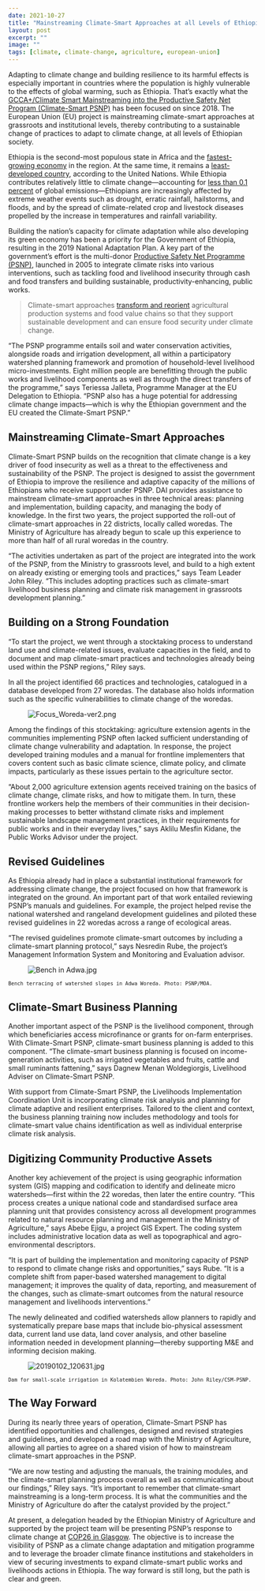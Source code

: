 ```yaml
---
date: 2021-10-27
title: "Mainstreaming Climate-Smart Approaches at all Levels of Ethiopian Society"
layout: post
excerpt: ""
image: ""
tags: [climate, climate-change, agriculture, european-union]
---
```

<p>Adapting to climate change and building resilience to its harmful effects is especially important in countries where the population is highly vulnerable to the effects of global warming, such as Ethiopia. That’s exactly what the <a href="https://www.dai.com/our-work/projects/ethiopia-technical-assistance-to-support-gcca-plus-mainstreaming-of-climate-smart-planning-and-implementation-approaches">GCCA+/Climate Smart Mainstreaming into the Productive Safety Net Program (Climate-Smart PSNP)</a> has been focused on since 2018. The European Union (EU) project is mainstreaming climate-smart approaches at grassroots and institutional levels, thereby contributing to a sustainable change of practices to adapt to climate change, at all levels of Ethiopian society.</p><p>Ethiopia is the second-most populous state in Africa and the <a href="https://www.worldbank.org/en/country/ethiopia/overview">fastest-growing economy</a> in the region. At the same time, it remains a <a href="https://data.worldbank.org/?locations=XL-ET">least-developed country</a>, according to the United Nations. While Ethiopia contributes relatively little to climate change—accounting for <a href="https://www.thereporterethiopia.com/article/waste-management-problem-cant-be-discarded-easily">less than 0.1 percent</a> of global emissions—Ethiopians are increasingly affected by extreme weather events such as drought, erratic rainfall, hailstorms, and floods, and by the spread of climate-related crop and livestock diseases propelled by the increase in temperatures and rainfall variability.</p><p>Building the nation’s capacity for climate adaptation while also developing its green economy has been a priority for the Government of Ethiopia, resulting in the 2019 National Adaptation Plan. A key part of the government’s effort is the multi-donor <a href="https://en.wikipedia.org/wiki/Productive_Safety_Net_Programme">Productive Safety Net Programme (PSNP)</a>, launched in 2005 to integrate climate risks into various interventions, such as tackling food and livelihood insecurity through cash and food transfers and building sustainable, productivity-enhancing, public works.</p><blockquote>Climate-smart approaches <a href="https://www.fao.org/climate-smart-agriculture-sourcebook/concept/en/">transform and reorient</a> agricultural production systems and food value chains so that they support sustainable development and can ensure food security under climate change.</blockquote><p>“The PSNP programme entails soil and water conservation activities, alongside roads and irrigation development‚ all within a participatory watershed planning framework and promotion of household-level livelihood micro-investments. Eight million people are benefitting through the public works and livelihood components as well as through the direct transfers of the programme,” says Teriessa Jalleta, Programme Manager at the EU Delegation to Ethiopia. “PSNP also has a huge potential for addressing climate change impacts—which is why the Ethiopian government and the EU created the Climate-Smart PSNP.”</p><h2 id="mainstreaming-climate-smart-approaches">Mainstreaming Climate-Smart Approaches</h2><p>Climate-Smart PSNP builds on the recognition that climate change is a key driver of food insecurity as well as a threat to the effectiveness and sustainability of the PSNP. The project is designed to assist the government of Ethiopia to improve the resilience and adaptive capacity of the millions of Ethiopians who receive support under PSNP. DAI provides assistance to mainstream climate-smart approaches in three technical areas: planning and implementation, building capacity, and managing the body of knowledge. In the first two years, the project supported the roll-out of climate-smart approaches in 22 districts, locally called woredas. The Ministry of Agriculture has already begun to scale up this experience to more than half of all rural woredas in the country.</p><p>“The activities undertaken as part of the project are integrated into the work of the PSNP, from the Ministry to grassroots level, and build to a high extent on already existing or emerging tools and practices,” says Team Leader John Riley. “This includes adopting practices such as climate-smart livelihood business planning and climate risk management in grassroots development planning.”</p><h2 id="building-on-a-strong-foundation">Building on a Strong Foundation</h2><p>“To start the project, we went through a stocktaking process to understand land use and climate-related issues, evaluate capacities in the field, and to document and map climate-smart practices and technologies already being used within the PSNP regions,” Riley says.</p><p>In all the project identified 66 practices and technologies, catalogued in a database developed from 27 woredas. The database also holds information such as the specific vulnerabilities to climate change of the woredas.</p><figure class="kg-card kg-image-card"><img src="https://pubs.ghost.io/uploads/Focus_Woreda-ver2.png" class="kg-image" alt="Focus_Woreda-ver2.png" loading="lazy"></figure><p>Among the findings of this stocktaking: agriculture extension agents in the communities implementing PSNP often lacked sufficient understanding of climate change vulnerability and adaptation. In response, the project developed training modules and a manual for frontline implementers that covers content such as basic climate science, climate policy, and climate impacts, particularly as these issues pertain to the agriculture sector.</p><p>“About 2,000 agriculture extension agents received training on the basics of climate change, climate risks, and how to mitigate them. In turn, these frontline workers help the members of their communities in their decision-making processes to better withstand climate risks and implement sustainable landscape management practices, in their requirements for public works and in their everyday lives,” says Aklilu Mesfin Kidane, the Public Works Advisor under the project.</p><h2 id="revised-guidelines">Revised Guidelines</h2><p>As Ethiopia already had in place a substantial institutional framework for addressing climate change, the project focused on how that framework is integrated on the ground. An important part of that work entailed reviewing PSNP’s manuals and guidelines. For example, the project helped revise the national watershed and rangeland development guidelines and piloted these revised guidelines in 22 woredas across a range of ecological areas.</p><p>“The revised guidelines promote climate-smart outcomes by including a climate-smart planning protocol,” says Nesredin Rube, the project’s Management Information System and Monitoring and Evaluation advisor.</p><figure class="kg-card kg-image-card"><img src="https://pubs.ghost.io/uploads/Bench%20in%20Adwa.jpg" class="kg-image" alt="Bench in Adwa.jpg" loading="lazy"></figure><p><code><code>Bench terracing of watershed slopes in Adwa Woreda. Photo: PSNP/MOA.</code></code></p><h2 id="climate-smart-business-planning">Climate-Smart Business Planning</h2><p>Another important aspect of the PSNP is the livelihood component, through which beneficiaries access microfinance or grants for on-farm enterprises. With Climate-Smart PSNP, climate-smart business planning is added to this component. “The climate-smart business planning is focused on income-generation activities, such as irrigated vegetables and fruits, cattle and small ruminants fattening,” says Dagnew Menan Woldegiorgis, Livelihood Adviser on Climate-Smart PSNP.</p><p>With support from Climate-Smart PSNP, the Livelihoods Implementation Coordination Unit is incorporating climate risk analysis and planning for climate adaptive and resilient enterprises. Tailored to the client and context, the business planning training now includes methodology and tools for climate-smart value chains identification as well as individual enterprise climate risk analysis.</p><h2 id="digitizing-community-productive-assets">Digitizing Community Productive Assets</h2><p>Another key achievement of the project is using geographic information system (GIS) mapping and codification to identify and delineate micro watersheds—first within the 22 woredas, then later the entire country. “This process creates a unique national code and standardised surface area planning unit that provides consistency across all development programmes related to natural resource planning and management in the Ministry of Agriculture,” says Abebe Ejigu, a project GIS Expert. The coding system includes administrative location data as well as topographical and agro-environmental descriptors.</p><p>“It is part of building the implementation and monitoring capacity of PSNP to respond to climate change risks and opportunities,” says Rube. “It is a complete shift from paper-based watershed management to digital management; it improves the quality of data, reporting, and measurement of the changes, such as climate-smart outcomes from the natural resource management and livelihoods interventions.”</p><p>The newly delineated and codified watersheds allow planners to rapidly and systematically prepare base maps that include bio-physical assessment data, current land use data, land cover analysis, and other baseline information needed in development planning—thereby supporting M&amp;E and informing decision making.</p><figure class="kg-card kg-image-card"><img src="https://pubs.ghost.io/uploads/20190102_120631.jpg" class="kg-image" alt="20190102_120631.jpg" loading="lazy"></figure><p><code><code>Dam for small-scale irrigation in Kolatembien Woreda. Photo: John Riley/CSM-PSNP.</code></code></p><h2 id="the-way-forward">The Way Forward</h2><p>During its nearly three years of operation, Climate-Smart PSNP has identified opportunities and challenges, designed and revised strategies and guidelines, and developed a road map with the Ministry of Agriculture, allowing all parties to agree on a shared vision of how to mainstream climate-smart approaches in the PSNP.</p><p>“We are now testing and adjusting the manuals, the training modules, and the climate-smart planning process overall as well as communicating about our findings,” Riley says. “It’s important to remember that climate-smart mainstreaming is a long-term process. It is what the communities and the Ministry of Agriculture do after the catalyst provided by the project.”</p><p>At present, a delegation headed by the Ethiopian Ministry of Agriculture and supported by the project team will be presenting PSNP’s response to climate change at <a href="https://ukcop26.org/">COP26 in Glasgow</a>. The objective is to increase the visibility of PSNP as a climate change adaptation and mitigation programme and to leverage the broader climate finance institutions and stakeholders in view of securing investments to expand climate-smart public works and livelihoods actions in Ethiopia. The way forward is still long, but the path is clear and green.</p>
  